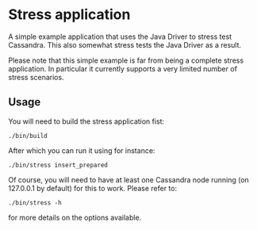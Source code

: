 # Stress application

A simple example application that uses the Java Driver to stress test
Cassandra. This also somewhat stress tests the Java Driver as a result.

Please note that this simple example is far from being a complete stress
application. In particular it currently supports a very limited number of
stress scenarios.

## Usage

You will need to build the stress application fist:

    ./bin/build

After which you can run it using for instance:

    ./bin/stress insert_prepared

Of course, you will need to have at least one Cassandra node running (on
127.0.0.1 by default) for this to work. Please refer to:

    ./bin/stress -h

for more details on the options available.
